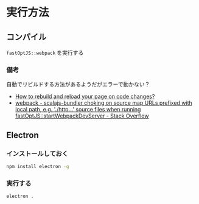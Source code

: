 # 実行方法

## コンパイル

`fastOptJS::webpack` を実行する

### 備考

自動でリビルドする方法があるようだがエラーで動かない？

- [How to rebuild and reload your page on code changes?](https://scalacenter.github.io/scalajs-bundler/cookbook.html#webpack-dev-server)
- [webpack - scalajs-bundler choking on source map URLs prefixed with local path, e.g. './http...' source files when running fastOptJS::startWebpackDevServer - Stack Overflow](https://stackoverflow.com/questions/47484353/scalajs-bundler-choking-on-source-map-urls-prefixed-with-local-path-e-g-htt)

## Electron

### インストールしておく

```sh
npm install electron -g
```

### 実行する

```sh
electron .
```
